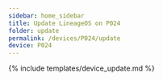 ```yaml
---
sidebar: home_sidebar
title: Update LineageOS on P024
folder: update
permalink: /devices/P024/update
device: P024
---
```

{% include templates/device_update.md %}
